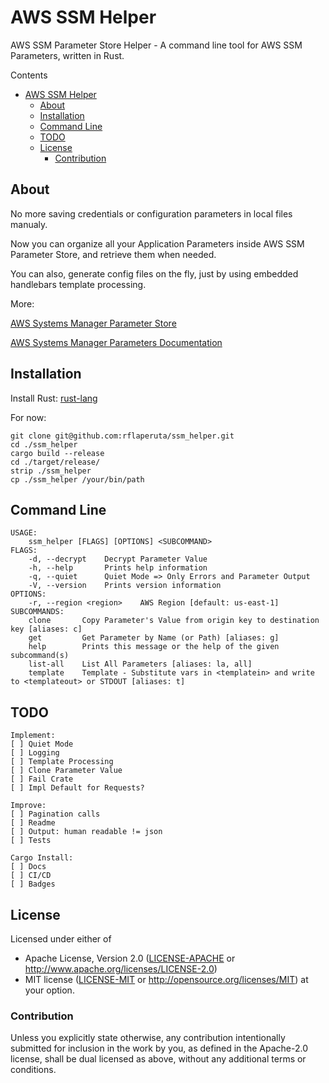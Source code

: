 AWS SSM Helper
===
AWS SSM Parameter Store Helper - A command line tool for AWS SSM Parameters, written in Rust.

Contents
- [AWS SSM Helper](#aws-ssm-helper)
    - [About](#about)
    - [Installation](#installation)
    - [Command Line](#command-line)
    - [TODO](#todo)
    - [License](#license)
        - [Contribution](#contribution)

## About

No more saving credentials or configuration parameters in local files manualy.

Now you can organize all your Application Parameters inside AWS SSM Parameter Store, and retrieve them when needed.

You can also, generate config files on the fly, just by using embedded handlebars template processing.

More:

[AWS Systems Manager Parameter Store](https://aws.amazon.com/systems-manager/features/#Parameter_Store)

[AWS Systems Manager Parameters Documentation](https://docs.aws.amazon.com/systems-manager/latest/userguide/sysman-paramstore-about.html)


## Installation
Install Rust: [rust-lang](https://www.rust-lang.org/en-US/install.html)

For now:
```
git clone git@github.com:rflaperuta/ssm_helper.git
cd ./ssm_helper
cargo build --release
cd ./target/release/
strip ./ssm_helper
cp ./ssm_helper /your/bin/path
```

## Command Line
```
USAGE:
    ssm_helper [FLAGS] [OPTIONS] <SUBCOMMAND>
FLAGS:
    -d, --decrypt    Decrypt Parameter Value
    -h, --help       Prints help information
    -q, --quiet      Quiet Mode => Only Errors and Parameter Output
    -V, --version    Prints version information
OPTIONS:
    -r, --region <region>    AWS Region [default: us-east-1]
SUBCOMMANDS:
    clone       Copy Parameter's Value from origin key to destination key [aliases: c]
    get         Get Parameter by Name (or Path) [aliases: g]
    help        Prints this message or the help of the given subcommand(s)
    list-all    List All Parameters [aliases: la, all]
    template    Template - Substitute vars in <templatein> and write to <templateout> or STDOUT [aliases: t]
```

## TODO
    Implement:
    [ ] Quiet Mode
    [ ] Logging
    [ ] Template Processing
    [ ] Clone Parameter Value
    [ ] Fail Crate
    [ ] Impl Default for Requests?

    Improve:
    [ ] Pagination calls
    [ ] Readme
    [ ] Output: human readable != json
    [ ] Tests

    Cargo Install:
    [ ] Docs
    [ ] CI/CD
    [ ] Badges

## License

Licensed under either of
 * Apache License, Version 2.0 ([LICENSE-APACHE](LICENSE-APACHE) or http://www.apache.org/licenses/LICENSE-2.0)
 * MIT license ([LICENSE-MIT](LICENSE-MIT) or http://opensource.org/licenses/MIT)
at your option.

### Contribution

Unless you explicitly state otherwise, any contribution intentionally submitted
for inclusion in the work by you, as defined in the Apache-2.0 license, shall be dual licensed as above, without any
additional terms or conditions.